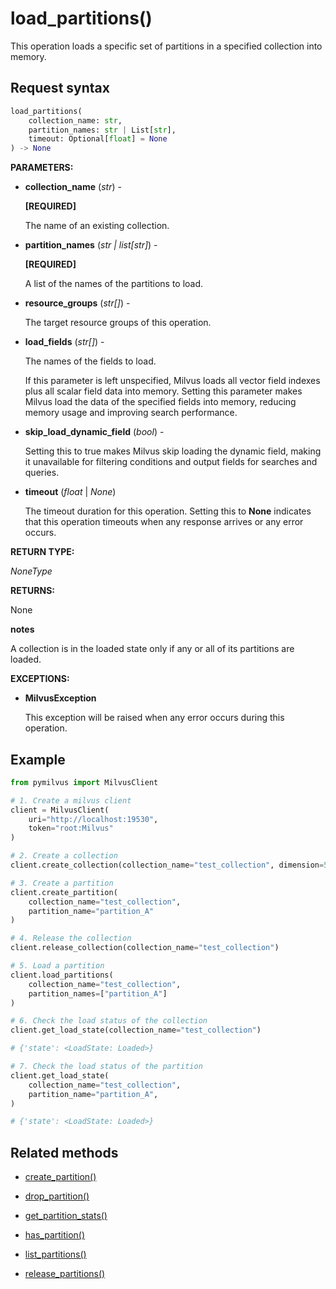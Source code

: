 # load_partitions()

This operation loads a specific set of partitions in a specified collection into memory.

## Request syntax

```python
load_partitions(
    collection_name: str,
    partition_names: str | List[str],
    timeout: Optional[float] = None
) -> None
```

**PARAMETERS:**

- **collection_name** (*str*) -

    **[REQUIRED]**

    The name of an existing collection.

- **partition_names** (*str | list[str]*) -

    **[REQUIRED]**

    A list of the names of the partitions to load.

- **resource_groups** (*str[]*) -

    The target resource groups of this operation.

- **load_fields** (*str[]*) -

    The names of the fields to load. 

    If this parameter is left unspecified, Milvus loads all vector field indexes plus all scalar field data into memory. Setting this parameter makes Milvus load the data of the specified fields into memory, reducing memory usage and improving search performance.

- **skip_load_dynamic_field** (*bool*) - 

    Setting this to true makes Milvus skip loading the dynamic field, making it unavailable for filtering conditions and output fields for searches and queries.

- **timeout** (*float* | *None*)  

    The timeout duration for this operation. Setting this to **None** indicates that this operation timeouts when any response arrives or any error occurs.

**RETURN TYPE:**

*NoneType*

**RETURNS:**

None

<div class="admonition note">

<p><b>notes</b></p>

<p>A collection is in the loaded state only if any or all of its partitions are loaded.</p>

</div>

**EXCEPTIONS:**

- **MilvusException**

    This exception will be raised when any error occurs during this operation.

## Example

```python
from pymilvus import MilvusClient

# 1. Create a milvus client
client = MilvusClient(
    uri="http://localhost:19530",
    token="root:Milvus"
)

# 2. Create a collection
client.create_collection(collection_name="test_collection", dimension=5)

# 3. Create a partition
client.create_partition(
    collection_name="test_collection", 
    partition_name="partition_A"
)

# 4. Release the collection
client.release_collection(collection_name="test_collection")

# 5. Load a partition
client.load_partitions(
    collection_name="test_collection",
    partition_names=["partition_A"]
)

# 6. Check the load status of the collection
client.get_load_state(collection_name="test_collection") 

# {'state': <LoadState: Loaded>}

# 7. Check the load status of the partition
client.get_load_state(
    collection_name="test_collection",
    partition_name="partition_A",
)

# {'state': <LoadState: Loaded>}
```

## Related methods

- [create_partition()](create_partition.md)

- [drop_partition()](drop_partition.md)

- [get_partition_stats()](get_partition_stats.md)

- [has_partition()](has_partition.md)

- [list_partitions()](list_partitions.md)

- [release_partitions()](release_partitions.md)

